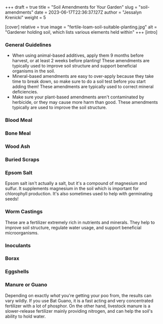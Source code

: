 +++
draft = true
title = "Soil Amendments for Your Garden"
slug = "soil-amendments"
date = 2023-06-17T22:36:37.127Z
author = "Jessalyn Krenicki"
weight = 5

[cover]
relative = true
image = "fertile-loam-soil-suitable-planting.jpg"
alt = "Gardener holding soil, which lists various elements held within"
+++
\[intro]

### General Guidelines

* When using animal-based additives, apply them 9 months before harvest, or at least 2 weeks before planting! These amendments are typically used to improve soil structure and support beneficial organisms in the soil.
* Mineral-based amendments are easy to over-apply because they take time to break down, so make sure to do a soil test before you start adding them! These amendments are typically used to correct mineral deficiencies.
* Make sure your plant-based amendments aren't contaminated by herbicide, or they may cause more harm than good. These amendments typically are used to improve the soil structure.

### Blood Meal

### Bone Meal

### Wood Ash

### Buried Scraps

### Epsom Salt

Epsom salt isn't actually a salt, but it's a compound of magnesium and sulfur. It supplements magnesium in the soil which is important for chlorophyll production. It's also sometimes used to help with germinating seeds!

### Worm Castings

These are a fertilizer extremely rich in nutrients and minerals. They help to improve soil structure, regulate water usage, and support beneficial microorganisms.

### Inoculants

### Borax

### Eggshells

### Manure or Guano

Depending on exactly *what* you're getting your poo from, the results can vary wildly. If you use Bat Guano, it is a fast acting and very concentrated fertilizer with a lot of phosphor. On the other hand, livestock manure is a slower-release fertilizer mainly providing nitrogen, and can help the soil's ability to hold water.